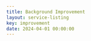 ```yaml
---
title: Background Improvement
layout: service-listing
key: improvement
date: 2024-04-01 00:00:00
---
```

